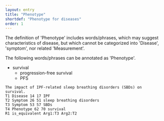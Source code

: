 ```yaml
---
layout: entry
title: "Phenotype"
shortdef: "Phenotype for diseases"
order: 1
---
```


The definition of 'Phenotype' includes words/phrases, which may suggest characteristics of disease, but which cannot be categorized into 'Disease', 'symptom', nor related 'Measurement'. 

The following words/phrases can be annotated as 'Phenotype'.

- survival
  - progression-free survival
  - PFS

~~~ ann
The impact of IPF-related sleep breathing disorders (SBDs) on survival.
T1 Disease 14 17 IPF
T2 Symptom 26 51 sleep breathing disorders
T3 Symptom 53 57 SBDs
T4 Phenotype 62 70 survival
R1 is_equivalent Arg1:T3 Arg2:T2
~~~

<!-- details -->
